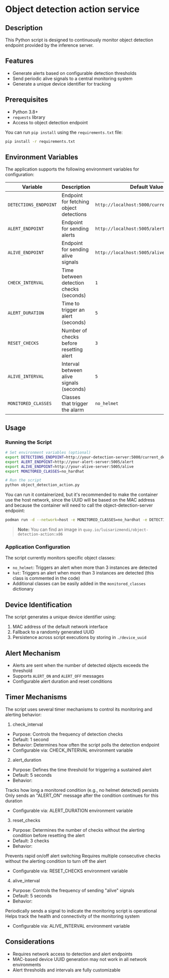 # Object detection action service

## Description

This Python script is designed to continuously monitor object detection endpoint provided by the inference server.


## Features

- Generate alerts based on configurable detection thresholds
- Send periodic alive signals to a central monitoring system
- Generate a unique device identifier for tracking

## Prerequisites

- Python 3.8+
- `requests` library
- Access to object detection endpoint


You can run `pip install` using the `requirements.txt` file:

```bash
pip install -r requirements.txt
```

## Environment Variables

The application supports the following environment variables for configuration:

| Variable             | Description                                     | Default Value                |
|----------------------|------------------------------------------------|------------------------------|
| `DETECTIONS_ENDPOINT`| Endpoint for fetching object detections         | `http://localhost:5000/current_detections` |
| `ALERT_ENDPOINT`     | Endpoint for sending alerts                     | `http://localhost:5005/alert` |
| `ALIVE_ENDPOINT`     | Endpoint for sending alive signals              | `http://localhost:5005/alive` |
| `CHECK_INTERVAL`     | Time between detection checks (seconds)         | `1`                          |
| `ALERT_DURATION`     | Time to trigger an alert (seconds)              | `5`                          |
| `RESET_CHECKS`       | Number of checks before resetting alert         | `3`                          |
| `ALIVE_INTERVAL`     | Interval between alive signals (seconds)        | `5`                          |
| `MONITORED_CLASSES`  | Classes that trigger the alarm                  | `no_helmet`                  |

## Usage

### Running the Script

```bash
# Set environment variables (optional)
export DETECTIONS_ENDPOINT=http://your-detection-server:5000/current_detections
export ALERT_ENDPOINT=http://your-alert-server:5005/alert
export ALIVE_ENDPOINT=http://your-alive-server:5005/alive
export MONITORED_CLASSES=no_hardhat

# Run the script
python object_detection_action.py
```


You can run it containerized, but it's recommended to make the container use the host network, since the UUID will be based on the MAC address and because the container will need to call the object-detection-server endpoint:

```bash
podman run -d --network=host -e MONITORED_CLASSES=no_hardhat -e DETECTIONS_ENDPOINT=http://<inference server ip>:<port>/current_detections -e ALERT_ENDPOINT=http://<dashboard backend ip>:<port>/alert -e ALIVE_ENDPOINT=http://<dashboard backend ip>:<port>/alive <image name>
```
> **Note:**
> You can find an image in `quay.io/luisarizmendi/object-detection-action:x86`


### Application Configuration

The script currently monitors specific object classes:
- `no_helmet`: Triggers an alert when more than 3 instances are detected
- `hat`: Triggers an alert when more than 3 instances are detected (this class is commented in the code)
- Additional classes can be easily added in the `monitored_classes` dictionary

## Device Identification

The script generates a unique device identifier using:
1. MAC address of the default network interface
2. Fallback to a randomly generated UUID
3. Persistence across script executions by storing in `./device_uuid`

## Alert Mechanism

- Alerts are sent when the number of detected objects exceeds the threshold
- Supports `ALERT_ON` and `ALERT_OFF` messages
- Configurable alert duration and reset conditions

## Timer Mechanisms
The script uses several timer mechanisms to control its monitoring and alerting behavior:

1. check_interval

* Purpose: Controls the frequency of detection checks
* Default: 1 second
* Behavior: Determines how often the script polls the detection endpoint
* Configurable via: CHECK_INTERVAL environment variable

2. alert_duration

* Purpose: Defines the time threshold for triggering a sustained alert
* Default: 5 seconds
* Behavior:

Tracks how long a monitored condition (e.g., no helmet detected) persists
Only sends an "ALERT_ON" message after the condition continues for this duration


* Configurable via: ALERT_DURATION environment variable

3. reset_checks

* Purpose: Determines the number of checks without the alerting condition before resetting the alert
* Default: 3 checks
* Behavior:

Prevents rapid on/off alert switching
Requires multiple consecutive checks without the alerting condition to turn off the alert


* Configurable via: RESET_CHECKS environment variable

4. alive_interval

* Purpose: Controls the frequency of sending "alive" signals
* Default: 5 seconds
* Behavior:

Periodically sends a signal to indicate the monitoring script is operational
Helps track the health and connectivity of the monitoring system


* Configurable via: ALIVE_INTERVAL environment variable

## Considerations

- Requires network access to detection and alert endpoints
- MAC-based device UUID generation may not work in all network environments
- Alert thresholds and intervals are fully customizable
